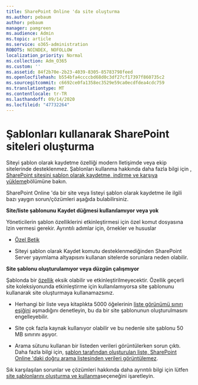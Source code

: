 ```yaml
---
title: SharePoint Online 'da site oluşturma
ms.author: pebaum
author: pebaum
manager: pamgreen
ms.audience: Admin
ms.topic: article
ms.service: o365-administration
ROBOTS: NOINDEX, NOFOLLOW
localization_priority: Normal
ms.collection: Adm_O365
ms.custom: ''
ms.assetid: 84f2b70e-2b23-4039-8305-85783798feed
ms.openlocfilehash: b554bfa4ccccbd68d0c3df27cf17397f860735c2
ms.sourcegitcommit: c6692ce0fa1358ec3529e59ca0ecdfdea4cdc759
ms.translationtype: MT
ms.contentlocale: tr-TR
ms.lasthandoff: 09/14/2020
ms.locfileid: "47732264"
---
```

# <a name="create-sharepoint-sites-using-templates"></a>Şablonları kullanarak SharePoint siteleri oluşturma

Siteyi şablon olarak kaydetme özelliği modern Iletişimde veya ekip sitelerinde desteklenmez. Şablonları kullanma hakkında daha fazla bilgi için [, SharePoint sitesini şablon olarak kaydetme, indirme ve karşıya yükleme](https://docs.microsoft.com/sharepoint/dev/general-development/save-download-and-upload-a-sharepoint-site-as-a-template)bölümüne bakın.

SharePoint Online 'da bir site veya listeyi şablon olarak kaydetme ile ilgili bazı yaygın sorun/çözümleri aşağıda bulabilirsiniz. 

**Site/liste şablonunu Kaydet düğmesi kullanılamıyor veya yok**

Yöneticilerin şablon özelliklerini etkinleştirmesi için özel komut dosyasına Izin vermesi gerekir. Ayrıntılı adımlar için, örnekler ve hususlar 

- [Özel Betik](https://docs.microsoft.com/sharepoint/allow-or-prevent-custom-script)

- Siteyi şablon olarak Kaydet komutu desteklenmediğinden SharePoint Server yayımlama altyapısını kullanan sitelerde sorunlara neden olabilir.

**Site şablonu oluşturulamıyor veya düzgün çalışmıyor**

Şablonda bir [özellik](https://social.technet.microsoft.com/wiki/contents/articles/14423.sharepoint-2013-existing-features-guid.aspx) eksik olabilir ve etkinleştirilmeyecektir. Özellik geçerli site koleksiyonunda etkinleştirme için kullanılamıyorsa site şablonunu kullanarak site oluşturmaya kullanamazsınız.

- Herhangi bir liste veya kitaplıkta 5000 öğelerinin [liste görünümü sınırı eşiğini](https://support.office.com/article/Manage-large-lists-and-libraries-in-SharePoint-B8588DAE-9387-48C2-9248-C24122F07C59) aşmadığını denetleyin, bu da bir site şablonunun oluşturulmasını engelleyebilir.

- Site çok fazla kaynak kullanıyor olabilir ve bu nedenle site şablonu 50 MB sınırını aşıyor.


- Arama sütunu kullanan bir listeden verileri görüntülerken sorun çıktı. Daha fazla bilgi için, [şablon tarafından oluşturulan liste, SharePoint Online 'daki doğru arama listesinden verileri görüntülemez](https://docs.microsoft.com/sharepoint/support/lists-and-libraries/template-generated-list-incorrect-data).

Sık karşılaşılan sorunlar ve çözümleri hakkında daha ayrıntılı bilgi için lütfen [site şablonlarını oluşturma ve kullanma](https://support.office.com/article/Create-and-use-site-templates-60371B0F-00E0-4C49-A844-34759EBDD989)seçeneğini işaretleyin.



